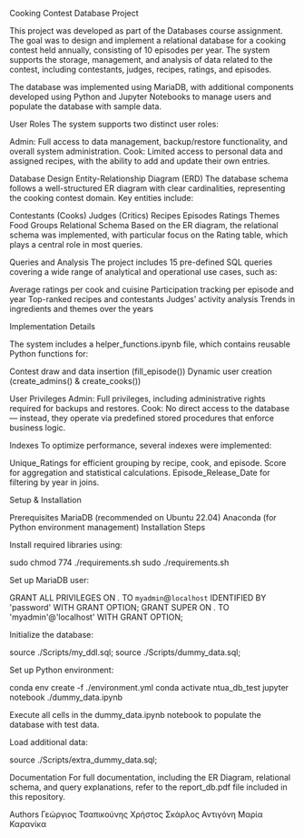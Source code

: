 Cooking Contest Database Project

This project was developed as part of the Databases course assignment. The goal was to design and implement a relational database for a cooking contest held annually, consisting of 10 episodes per year. The system supports the storage, management, and analysis of data related to the contest, including contestants, judges, recipes, ratings, and episodes.

The database was implemented using MariaDB, with additional components developed using Python and Jupyter Notebooks to manage users and populate the database with sample data.

User Roles
The system supports two distinct user roles:

Admin: Full access to data management, backup/restore functionality, and overall system administration.
Cook: Limited access to personal data and assigned recipes, with the ability to add and update their own entries.

Database Design
Entity-Relationship Diagram (ERD)
The database schema follows a well-structured ER diagram with clear cardinalities, representing the cooking contest domain. Key entities include:

Contestants (Cooks)
Judges (Critics)
Recipes
Episodes
Ratings
Themes
Food Groups
Relational Schema
Based on the ER diagram, the relational schema was implemented, with particular focus on the Rating table, which plays a central role in most queries.

Queries and Analysis
The project includes 15 pre-defined SQL queries covering a wide range of analytical and operational use cases, such as:

Average ratings per cook and cuisine
Participation tracking per episode and year
Top-ranked recipes and contestants
Judges’ activity analysis
Trends in ingredients and themes over the years

Implementation Details

The system includes a helper_functions.ipynb file, which contains reusable Python functions for:

Contest draw and data insertion (fill_episode())
Dynamic user creation (create_admins() & create_cooks())

User Privileges
Admin: Full privileges, including administrative rights required for backups and restores.
Cook: No direct access to the database — instead, they operate via predefined stored procedures that enforce business logic.

Indexes
To optimize performance, several indexes were implemented:

Unique_Ratings for efficient grouping by recipe, cook, and episode.
Score for aggregation and statistical calculations.
Episode_Release_Date for filtering by year in joins.

Setup & Installation

Prerequisites
MariaDB (recommended on Ubuntu 22.04)
Anaconda (for Python environment management)
Installation Steps

Install required libraries using:

sudo chmod 774 ./requirements.sh
sudo ./requirements.sh

Set up MariaDB user:

GRANT ALL PRIVILEGES ON *.* TO `myadmin`@`localhost` IDENTIFIED BY 'password' WITH GRANT OPTION;
GRANT SUPER ON *.* TO 'myadmin'@'localhost' WITH GRANT OPTION;

Initialize the database:

source ./Scripts/my_ddl.sql;
source ./Scripts/dummy_data.sql;

Set up Python environment:

conda env create -f ./environment.yml
conda activate ntua_db_test
jupyter notebook ./dummy_data.ipynb

Execute all cells in the dummy_data.ipynb notebook to populate the database with test data.

Load additional data:

source ./Scripts/extra_dummy_data.sql;

Documentation
For full documentation, including the ER Diagram, relational schema, and query explanations, refer to the report_db.pdf file included in this repository.

Authors
Γεώργιος Τσαπικούνης
Χρήστος Σκάρλος
Αντιγόνη Μαρία Καρανίκα
